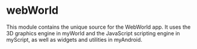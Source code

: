 # webWorld

This module contains the unique source for the WebWorld app.  It uses the 3D graphics engine
in myWorld and the JavaScript scripting engine in myScript, as well as widgets and utilities in myAndroid.